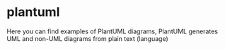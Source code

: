 # plantuml
Here you can find examples of PlantUML diagrams, PlantUML generates UML and non-UML diagrams from plain text (language)
